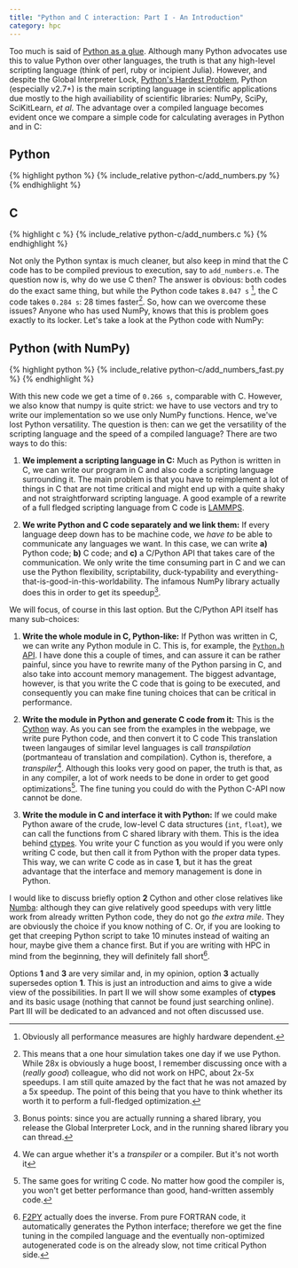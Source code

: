 ```yaml
---
title: "Python and C interaction: Part I - An Introduction"
category: hpc
---
```


Too much is said of
[Python as a glue](https://www.google.com.ar/search?q=python+as+a+glue).
Although many Python advocates use this to value Python over other
languages, the truth is that any high-level scripting language (think
of perl, ruby or incipient Julia). However, and despite the Global
Interpreter Lock,
[Python's Hardest Problem](https://jeffknupp.com/blog/2012/03/31/pythons-hardest-problem/),
Python (especially v2.7+) is the main scripting language in scientific
applications due mostly to the high availiability of scientific
libraries: NumPy, SciPy, SciKitLearn, *et al*. The advantage over a
compiled language becomes evident once we compare a simple code for
calculating averages in Python and in C:

## Python
{% highlight python %}
{% include_relative python-c/add_numbers.py %}
{% endhighlight %}

## C
{% highlight c %}
{% include_relative python-c/add_numbers.c %}
{% endhighlight %}

Not only the Python syntax is much cleaner, but also keep in mind that
the C code has to be compiled previous to execution, say to
`add_numbers.e`. The question now is, why do we use C then? The answer
is obvious: both codes do the exact same thing, but while the Python
code takes `8.047 s` [^1], the C code takes `0.284 s`: 28 times
faster[^2]. So, how can we overcome these issues? Anyone who has used
NumPy, knows that this is problem goes exactly to its
locker. Let's take a look at the Python code with NumPy:

## Python (with NumPy)
{% highlight python %}
{% include_relative python-c/add_numbers_fast.py %}
{% endhighlight %}

With this new code we get a time of `0.266 s`, comparable with
C. However, we also know that numpy is quite strict: we have to
use vectors and try to write our implementation so we use only NumPy
functions. Hence, we've lost Python versatility. The question is then:
can we get the versatility of the scripting language and the speed of
a compiled language? There are two ways to do this:

1. **We implement a scripting language in C:** Much as Python is
   written in C, we can write our program in C and also code a
   scripting language surrounding it. The main problem is that you
   have to reimplement a lot of things in C that are not time critical
   and might end up with a quite shaky and not straightforward
   scripting language. A good example of a rewrite of a full fledged
   scripting language from C code is
   [LAMMPS](http://lammps.sandia.gov/).

2. **We write Python and C code separately and we link them:** If
   every language deep down has to be machine code, we *have to* be
   able to communicate any languages we want. In this case, we can
   write **a)** Python code; **b)** C code; and **c)** a C/Python API
   that takes care of the communication. We only write the time
   consuming part in C and we can use the Python flexibility,
   scriptability, duck-typability and
   everything-that-is-good-in-this-worldability. The infamous NumPy
   library actually does this in order to get its speedup[^3].

We will focus, of course in this last option. But the C/Python API
itself has many sub-choices:

1. **Write the whole module in C, Python-like:** If Python was written
   in C, we can write any Python module in C. This is, for example,
   the [`Python.h` API](https://docs.python.org/2/c-api/). I have done
   this a couple of times, and can assure it can be rather painful,
   since you have to rewrite many of the Python parsing in C, and also
   take into account memory management. The biggest advantage,
   however, is that you write the C code that is going to be executed,
   and consequently you can make fine tuning choices that can be
   critical in performance.
   
2. **Write the module in Python and generate C code from it:** This is
   the [Cython](http://cython.org/) way. As you can see from the
   examples in the webpage, we write pure Python code, and then
   convert it to C code This translation tween langauges of similar
   level languages is call *transpilation* (portmanteau of translation
   and compilation). Cython is, therefore, a
   *transpiler*[^4]. Although this looks very good on paper, the truth
   is that, as in any compiler, a lot of work needs to be done in
   order to get good optimizations[^5]. The fine tuning you could do
   with the Python C-API now cannot be done.
   
3. **Write the module in C and interface it with Python:** If we could
   make Python aware of the crude, low-level C data structures (`int`,
   `float`), we can call the functions from C shared library with
   them. This is the idea behind
   [ctypes](https://docs.python.org/2/library/ctypes.html). You write
   your C function as you would if you were only writing C code, but
   then call it from Python with the proper data types. This way, we
   can write C code as in case **1**, but it has the great advantage
   that the interface and memory management is done in Python.
   
I would like to discuss briefly option **2** Cython and other close
relatives like [Numba](http://numba.pydata.org/): although they can
give relatively good speedups with very little work from already
written Python code, they do not go *the extra mile*. They are
obviously the choice if you know nothing of C. Or, if you are looking to
get that creeping Python script to take 10 minutes instead of waiting
an hour, maybe give them a chance first. But if you are writing with
HPC in mind from the beginning, they will definitely fall short[^6].

Options **1** and **3** are very similar and, in my opinion, option
**3** actually supersedes option **1**. This is just an introduction
and aims to give a wide view of the possibilities. In part II we
will show some examples of **ctypes** and its basic usage (nothing
that cannot be found just searching online). Part III will be
dedicated to an advanced and not often discussed use.


[^1]: Obviously all performance measures are highly hardware dependent.

[^2]: This means that a one hour simulation takes one day if we use
    Python. While 28x is obviously a huge boost, I remember discussing
    once with a (*really good*) colleague, who did not work on HPC,
    about 2x-5x speedups. I am still quite amazed by the fact that he
    was not amazed by a 5x speedup. The point of this being that you
    have to think whether its worth it to perform a full-fledged
    optimization.

[^3]: Bonus points: since you are actually running a shared library,
    you release the Global Interpreter Lock, and in the running shared
    library you can thread.


[^4]: We can argue whether it's a *transpiler* or a compiler. But it's
    not worth it

[^5]: The same goes for writing C code. No matter how good the
    compiler is, you won't get better performance than good, hand-written
    assembly code.

[^6]: [F2PY](http://docs.scipy.org/doc/numpy-dev/f2py/) actually does
    the inverse. From pure FORTRAN code, it automatically generates
    the Python interface; therefore we get the fine tuning in the
    compiled language and the eventually non-optimized autogenerated
    code is on the already slow, not time critical Python side.
